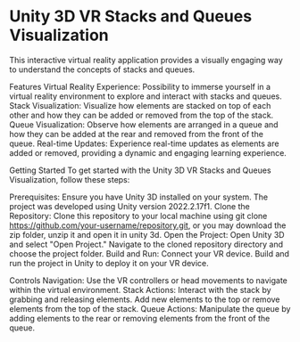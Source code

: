 # Unity 3D VR Stacks and Queues Visualization

This interactive virtual reality application provides a visually engaging way to understand the concepts of stacks and queues. 

Features
Virtual Reality Experience: Possibility to immerse yourself in a virtual reality environment to explore and interact with stacks and queues.
Stack Visualization: Visualize how elements are stacked on top of each other and how they can be added or removed from the top of the stack.
Queue Visualization: Observe how elements are arranged in a queue and how they can be added at the rear and removed from the front of the queue.
Real-time Updates: Experience real-time updates as elements are added or removed, providing a dynamic and engaging learning experience.

Getting Started
To get started with the Unity 3D VR Stacks and Queues Visualization, follow these steps:

Prerequisites: Ensure you have Unity 3D installed on your system. The project was developed using Unity version 2022.2.17f1.
Clone the Repository: Clone this repository to your local machine using git clone https://github.com/your-username/repository.git, or you may download the zip folder, unzip it and open it in unity 3d.
Open the Project: Open Unity 3D and select "Open Project." Navigate to the cloned repository directory and choose the project folder.
Build and Run: Connect your VR device. Build and run the project in Unity to deploy it on your VR device.

Controls
Navigation: Use the VR controllers or head movements to navigate within the virtual environment.
Stack Actions: Interact with the stack by grabbing and releasing elements. Add new elements to the top or remove elements from the top of the stack.
Queue Actions: Manipulate the queue by adding elements to the rear or removing elements from the front of the queue.

